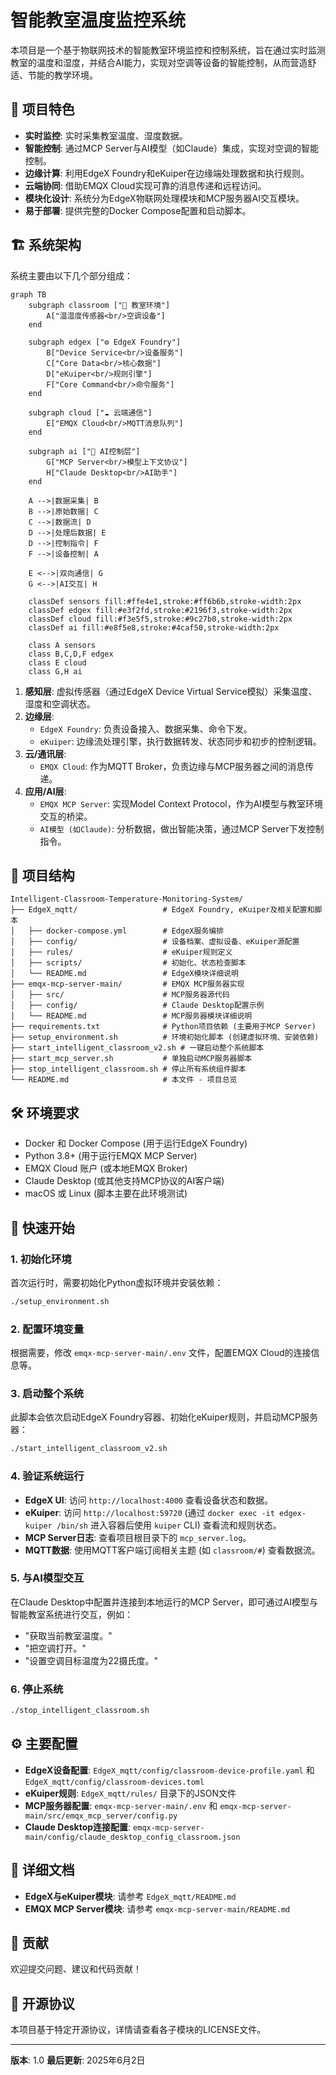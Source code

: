 # 智能教室温度监控系统

本项目是一个基于物联网技术的智能教室环境监控和控制系统，旨在通过实时监测教室的温度和湿度，并结合AI能力，实现对空调等设备的智能控制，从而营造舒适、节能的教学环境。

## 🌟 项目特色

- **实时监控**: 实时采集教室温度、湿度数据。
- **智能控制**: 通过MCP Server与AI模型（如Claude）集成，实现对空调的智能控制。
- **边缘计算**: 利用EdgeX Foundry和eKuiper在边缘端处理数据和执行规则。
- **云端协同**: 借助EMQX Cloud实现可靠的消息传递和远程访问。
- **模块化设计**: 系统分为EdgeX物联网处理模块和MCP服务器AI交互模块。
- **易于部署**: 提供完整的Docker Compose配置和启动脚本。

## 🏗️ 系统架构

系统主要由以下几个部分组成：

```mermaid
graph TB
    subgraph classroom ["🏫 教室环境"]
        A["温湿度传感器<br/>空调设备"] 
    end
    
    subgraph edgex ["⚙️ EdgeX Foundry"]
        B["Device Service<br/>设备服务"]
        C["Core Data<br/>核心数据"]
        D["eKuiper<br/>规则引擎"]
        F["Core Command<br/>命令服务"]
    end
    
    subgraph cloud ["☁️ 云端通信"]
        E["EMQX Cloud<br/>MQTT消息队列"]
    end
    
    subgraph ai ["🤖 AI控制层"]
        G["MCP Server<br/>模型上下文协议"]
        H["Claude Desktop<br/>AI助手"]
    end
    
    A -->|数据采集| B
    B -->|原始数据| C
    C -->|数据流| D
    D -->|处理后数据| E
    D -->|控制指令| F
    F -->|设备控制| A
    
    E <-->|双向通信| G
    G <-->|AI交互| H
    
    classDef sensors fill:#ffe4e1,stroke:#ff6b6b,stroke-width:2px
    classDef edgex fill:#e3f2fd,stroke:#2196f3,stroke-width:2px
    classDef cloud fill:#f3e5f5,stroke:#9c27b0,stroke-width:2px
    classDef ai fill:#e8f5e8,stroke:#4caf50,stroke-width:2px
    
    class A sensors
    class B,C,D,F edgex
    class E cloud
    class G,H ai
```

1. **感知层**: 虚拟传感器（通过EdgeX Device Virtual Service模拟）采集温度、湿度和空调状态。
2. **边缘层**:
    - `EdgeX Foundry`: 负责设备接入、数据采集、命令下发。
    - `eKuiper`: 边缘流处理引擎，执行数据转发、状态同步和初步的控制逻辑。
3. **云/通讯层**:
    - `EMQX Cloud`: 作为MQTT Broker，负责边缘与MCP服务器之间的消息传递。
4. **应用/AI层**:
    - `EMQX MCP Server`: 实现Model Context Protocol，作为AI模型与教室环境交互的桥梁。
    - `AI模型 (如Claude)`: 分析数据，做出智能决策，通过MCP Server下发控制指令。

## 📁 项目结构

```
Intelligent-Classroom-Temperature-Monitoring-System/
├── EdgeX_mqtt/                   # EdgeX Foundry, eKuiper及相关配置和脚本
│   ├── docker-compose.yml        # EdgeX服务编排
│   ├── config/                   # 设备档案、虚拟设备、eKuiper源配置
│   ├── rules/                    # eKuiper规则定义
│   ├── scripts/                  # 初始化、状态检查脚本
│   └── README.md                 # EdgeX模块详细说明
├── emqx-mcp-server-main/         # EMQX MCP服务器实现
│   ├── src/                      # MCP服务器源代码
│   ├── config/                   # Claude Desktop配置示例
│   └── README.md                 # MCP服务器模块详细说明
├── requirements.txt              # Python项目依赖 (主要用于MCP Server)
├── setup_environment.sh          # 环境初始化脚本 (创建虚拟环境、安装依赖)
├── start_intelligent_classroom_v2.sh # 一键启动整个系统脚本
├── start_mcp_server.sh           # 单独启动MCP服务器脚本
├── stop_intelligent_classroom.sh # 停止所有系统组件脚本
└── README.md                     # 本文件 - 项目总览
```

## 🛠️ 环境要求

- Docker 和 Docker Compose (用于运行EdgeX Foundry)
- Python 3.8+ (用于运行EMQX MCP Server)
- EMQX Cloud 账户 (或本地EMQX Broker)
- Claude Desktop (或其他支持MCP协议的AI客户端)
- macOS 或 Linux (脚本主要在此环境测试)

## 🚀 快速开始

### 1. 初始化环境

首次运行时，需要初始化Python虚拟环境并安装依赖：

```bash
./setup_environment.sh
```

### 2. 配置环境变量

根据需要，修改 `emqx-mcp-server-main/.env` 文件，配置EMQX Cloud的连接信息等。

### 3. 启动整个系统

此脚本会依次启动EdgeX Foundry容器、初始化eKuiper规则，并启动MCP服务器：

```bash
./start_intelligent_classroom_v2.sh
```

### 4. 验证系统运行

- **EdgeX UI**: 访问 `http://localhost:4000` 查看设备状态和数据。
- **eKuiper**: 访问 `http://localhost:59720` (通过 `docker exec -it edgex-kuiper /bin/sh` 进入容器后使用 `kuiper` CLI) 查看流和规则状态。
- **MCP Server日志**: 查看项目根目录下的 `mcp_server.log`。
- **MQTT数据**: 使用MQTT客户端订阅相关主题 (如 `classroom/#`) 查看数据流。

### 5. 与AI模型交互

在Claude Desktop中配置并连接到本地运行的MCP Server，即可通过AI模型与智能教室系统进行交互，例如：

- "获取当前教室温度。"
- "把空调打开。"
- "设置空调目标温度为22摄氏度。"

### 6. 停止系统

```bash
./stop_intelligent_classroom.sh
```

## ⚙️ 主要配置

- **EdgeX设备配置**: `EdgeX_mqtt/config/classroom-device-profile.yaml` 和 `EdgeX_mqtt/config/classroom-devices.toml`
- **eKuiper规则**: `EdgeX_mqtt/rules/` 目录下的JSON文件
- **MCP服务器配置**: `emqx-mcp-server-main/.env` 和 `emqx-mcp-server-main/src/emqx_mcp_server/config.py`
- **Claude Desktop连接配置**: `emqx-mcp-server-main/config/claude_desktop_config_classroom.json`

## 📖 详细文档

- **EdgeX与eKuiper模块**: 请参考 `EdgeX_mqtt/README.md`
- **EMQX MCP Server模块**: 请参考 `emqx-mcp-server-main/README.md`

## 🤝 贡献

欢迎提交问题、建议和代码贡献！

## 📄 开源协议

本项目基于特定开源协议，详情请查看各子模块的LICENSE文件。

---
**版本**: 1.0
**最后更新**: 2025年6月2日
